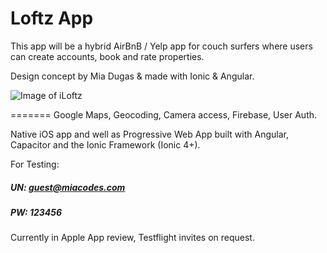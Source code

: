 # Loftz App


This app will be a hybrid AirBnB / Yelp app for couch surfers where users can create accounts, book and rate properties. 

Design concept by Mia Dugas & made with Ionic & Angular.

![Image of iLoftz](https://github.com/miadugas/iLoftz_app/blob/main/preview-Loftz.jpg)

=======
Google Maps, Geocoding, Camera access, Firebase, User Auth.

Native iOS app and well as Progressive Web App built with Angular, Capacitor and the Ionic Framework (Ionic 4+).

For Testing: 
##### UN: guest@miacodes.com
##### PW: 123456

Currently in Apple App review, Testflight invites on request.

